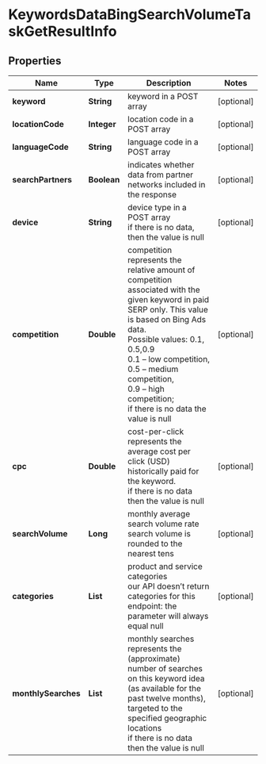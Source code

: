 # KeywordsDataBingSearchVolumeTaskGetResultInfo


## Properties

| Name | Type | Description | Notes |
|------------ | ------------- | ------------- | -------------|
**keyword** | **String** | keyword in a POST array |[optional]|
**locationCode** | **Integer** | location code in a POST array |[optional]|
**languageCode** | **String** | language code in a POST array |[optional]|
**searchPartners** | **Boolean** | indicates whether data from partner networks included in the response |[optional]|
**device** | **String** | device type in a POST array<br>if there is no data, then the value is null |[optional]|
**competition** | **Double** | competition<br>represents the relative amount of competition associated with the given keyword in paid SERP only. This value is based on Bing Ads data.<br>Possible values: 0.1, 0.5,0.9 <br>0.1 – low competition,<br>0.5 – medium competition,<br>0.9 – high competition;<br>if there is no data the value is null |[optional]|
**cpc** | **Double** | cost-per-click<br>represents the average cost per click (USD) historically paid for the keyword.<br>if there is no data then the value is null |[optional]|
**searchVolume** | **Long** | monthly average search volume rate<br>search volume is rounded to the nearest tens |[optional]|
**categories** | **List<String>** | product and service categories<br>our API doesn’t return categories for this endpoint: the parameter will always equal null |[optional]|
**monthlySearches** | **List<MonthlySearchesInfo>** | monthly searches<br>represents the (approximate) number of searches on this keyword idea (as available for the past twelve months), targeted to the specified geographic locations<br>if there is no data then the value is null |[optional]|